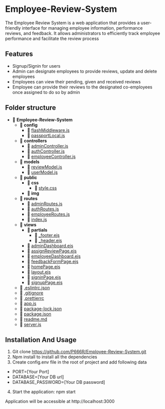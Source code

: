 # Employee-Review-System

The Employee Review System is a web application that provides a user-friendly interface for managing employee information, performance reviews, and feedback. It allows administrators to efficiently track employee performance and facilitate the review process

## Features

- Signup/Signin for users
- Admin can designate employees to provide reviews, update and delete employees
- Employees can view their pending, given and received reviews
- Employee can provide their reviews to the designated co-employees once assigned to do so by admin

## Folder structure

- 📂 **Employee\-Review\-System**
  - 📂 **config**
    - 📄 [flashMiddleware.js](config/flashMiddleware.js)
    - 📄 [passportLocal.js](config/passportLocal.js)
  - 📂 **controllers**
    - 📄 [adminController.js](controllers/adminController.js)
    - 📄 [authController.js](controllers/authController.js)
    - 📄 [employeeController.js](controllers/employeeController.js)
  - 📂 **models**
    - 📄 [reviewModel.js](models/reviewModel.js)
    - 📄 [userModel.js](models/userModel.js)
  - 📂 **public**
    - 📂 **css**
      - 📄 [style.css](public/css/style.css)
    - 📂 **img**
  - 📂 **routes**
    - 📄 [adminRoutes.js](routes/adminRoutes.js)
    - 📄 [authRoutes.js](routes/authRoutes.js)
    - 📄 [employeeRoutes.js](routes/employeeRoutes.js)
    - 📄 [index.js](routes/index.js)
  - 📂 **views**
    - 📂 **partials**
      - 📄 [\_footer.ejs](views/partials/_footer.ejs)
      - 📄 [\_header.ejs](views/partials/_header.ejs)
    - 📄 [adminDashboard.ejs](views/adminDashboard.ejs)
    - 📄 [assignReviewPage.ejs](views/assignReviewPage.ejs)
    - 📄 [employeeDashboard.ejs](views/employeeDashboard.ejs)
    - 📄 [feedbackFormPage.ejs](views/feedbackFormPage.ejs)
    - 📄 [homePage.ejs](views/homePage.ejs)
    - 📄 [layout.ejs](views/layout.ejs)
    - 📄 [signinPage.ejs](views/signinPage.ejs)
    - 📄 [signupPage.ejs](views/signupPage.ejs)
  - 📄 [.eslintrc.json](.eslintrc.json)
  - 📄 [.gitignore](.gitignore)
  - 📄 [.prettierrc](.prettierrc)
  - 📄 [app.js](app.js)
  - 📄 [package\-lock.json](package-lock.json)
  - 📄 [package.json](package.json)
  - 📄 [readme.md](readme.md)
  - 📄 [server.js](server.js)

## Installation And Usage

1. Git clone https://github.com/P666R/Employee-Review-System.git
2. Npm install to install all the dependencies
3. Create config.env file in the root of project and add following data

- PORT=[Your Port]
- DATABASE=[Your DB url]
- DATABASE_PASSWORD=[Your DB password]

4. Start the application: npm start

Application will be accessible at http://localhost:3000
